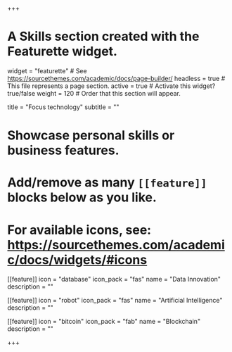 +++
# A Skills section created with the Featurette widget.
widget = "featurette"  # See https://sourcethemes.com/academic/docs/page-builder/
headless = true  # This file represents a page section.
active = true  # Activate this widget? true/false
weight = 120  # Order that this section will appear.

title = "Focus technology"
subtitle = ""

# Showcase personal skills or business features.
# 
# Add/remove as many `[[feature]]` blocks below as you like.
# 
# For available icons, see: https://sourcethemes.com/academic/docs/widgets/#icons

[[feature]]
  icon = "database"
  icon_pack = "fas"
  name = "Data Innovation"
  description = ""
  
[[feature]]
  icon = "robot"
  icon_pack = "fas"
  name = "Artificial Intelligence"
  description = ""  
  
[[feature]]
  icon = "bitcoin"
  icon_pack = "fab"
  name = "Blockchain"
  description = ""

+++
